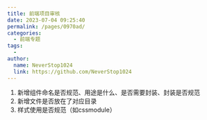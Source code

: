 ```yaml
---
title: 前端项目审核
date: 2023-07-04 09:25:40
permalink: /pages/0970ad/
categories:
  - 前端专题
tags:
  - 
author: 
  name: NeverStop1024
  link: https://github.com/NeverStop1024
---
```


1. 新增组件命名是否规范、用途是什么、是否需要封装、封装是否规范
2. 新增文件是否放在了对应目录
3. 样式使用是否规范（如cssmodule）
